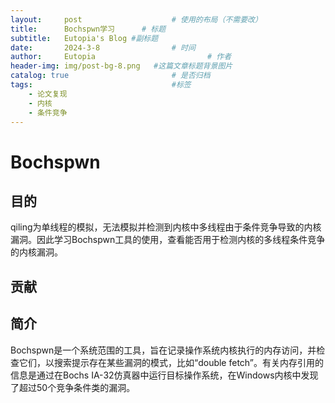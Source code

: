 ```yaml
---
layout:     post   				    # 使用的布局（不需要改）
title:      Bochspwn学习		# 标题 
subtitle:   Eutopia's Blog #副标题
date:       2024-3-8				# 时间
author:     Eutopia 						# 作者
header-img: img/post-bg-8.png 	#这篇文章标题背景图片
catalog: true 						# 是否归档
tags:								#标签
    - 论文复现
    - 内核
    - 条件竞争
---
```

# Bochspwn

## 目的

qiling为单线程的模拟，无法模拟并检测到内核中多线程由于条件竞争导致的内核漏洞。因此学习Bochspwn工具的使用，查看能否用于检测内核的多线程条件竞争的内核漏洞。

## 贡献

## 简介

Bochspwn是一个系统范围的工具，旨在记录操作系统内核执行的内存访问，并检查它们，以搜索提示存在某些漏洞的模式，比如“double fetch”。有关内存引用的信息是通过在Bochs IA-32仿真器中运行目标操作系统，在Windows内核中发现了超过50个竞争条件类的漏洞。